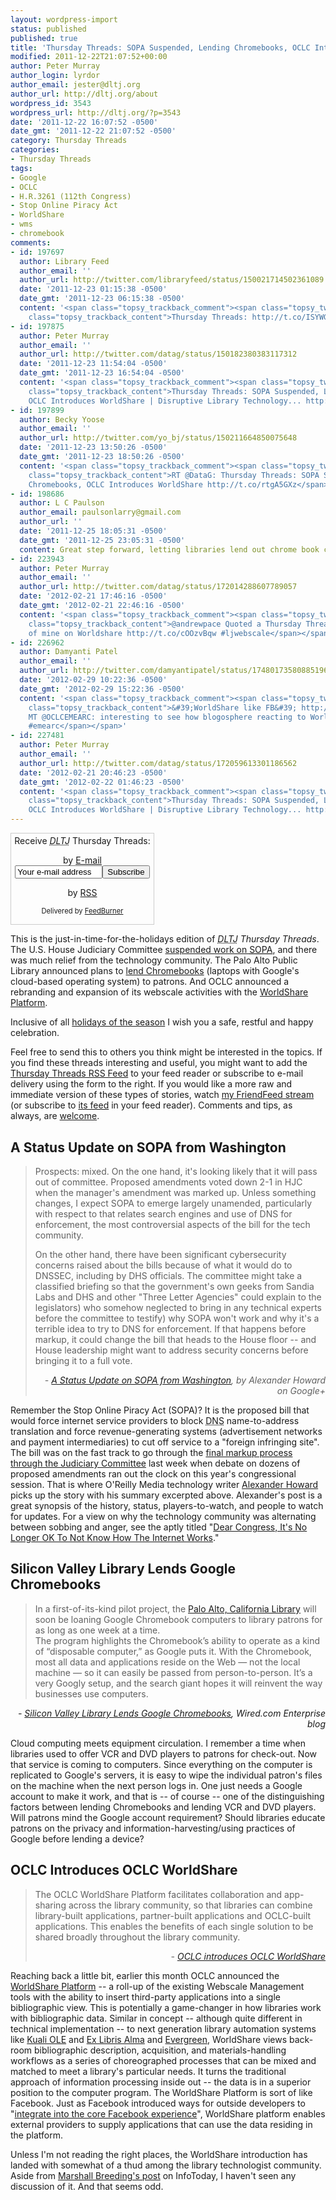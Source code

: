 ```yaml
---
layout: wordpress-import
status: published
published: true
title: 'Thursday Threads: SOPA Suspended, Lending Chromebooks, OCLC Introduces WorldShare'
modified: 2011-12-22T21:07:52+00:00
author: Peter Murray
author_login: lyrdor
author_email: jester@dltj.org
author_url: http://dltj.org/about
wordpress_id: 3543
wordpress_url: http://dltj.org/?p=3543
date: '2011-12-22 16:07:52 -0500'
date_gmt: '2011-12-22 21:07:52 -0500'
category: Thursday Threads
categories:
- Thursday Threads
tags:
- Google
- OCLC
- H.R.3261 (112th Congress)
- Stop Online Piracy Act
- WorldShare
- wms
- chromebook
comments:
- id: 197697
  author: Library Feed
  author_email: ''
  author_url: http://twitter.com/libraryfeed/status/150021714502361089
  date: '2011-12-23 01:15:38 -0500'
  date_gmt: '2011-12-23 06:15:38 -0500'
  content: '<span class="topsy_trackback_comment"><span class="topsy_twitter_username"><span
    class="topsy_trackback_content">Thursday Threads: http://t.co/ISYWGDzy</span></span>'
- id: 197875
  author: Peter Murray
  author_email: ''
  author_url: http://twitter.com/datag/status/150182380383117312
  date: '2011-12-23 11:54:04 -0500'
  date_gmt: '2011-12-23 16:54:04 -0500'
  content: '<span class="topsy_trackback_comment"><span class="topsy_twitter_username"><span
    class="topsy_trackback_content">Thursday Threads: SOPA Suspended, Lending Chromebooks,
    OCLC Introduces WorldShare | Disruptive Library Technology... http://t.co/2DXbPIG8</span></span>'
- id: 197899
  author: Becky Yoose
  author_email: ''
  author_url: http://twitter.com/yo_bj/status/150211664850075648
  date: '2011-12-23 13:50:26 -0500'
  date_gmt: '2011-12-23 18:50:26 -0500'
  content: '<span class="topsy_trackback_comment"><span class="topsy_twitter_username"><span
    class="topsy_trackback_content">RT @DataG: Thursday Threads: SOPA Suspended, Lending
    Chromebooks, OCLC Introduces WorldShare http://t.co/rtgA5GXz</span></span>'
- id: 198686
  author: L C Paulson
  author_email: paulsonlarry@gmail.com
  author_url: ''
  date: '2011-12-25 18:05:31 -0500'
  date_gmt: '2011-12-25 23:05:31 -0500'
  content: Great step forward, letting libraries lend out chrome book cpu's.
- id: 223943
  author: Peter Murray
  author_email: ''
  author_url: http://twitter.com/datag/status/172014288607789057
  date: '2012-02-21 17:46:16 -0500'
  date_gmt: '2012-02-21 22:46:16 -0500'
  content: '<span class="topsy_trackback_comment"><span class="topsy_twitter_username"><span
    class="topsy_trackback_content">@andrewpace Quoted a Thursday Threads blog post
    of mine on Worldshare http://t.co/cOOzvBqw #ljwebscale</span></span>'
- id: 226962
  author: Damyanti Patel
  author_email: ''
  author_url: http://twitter.com/damyantipatel/status/174801735808851968
  date: '2012-02-29 10:22:36 -0500'
  date_gmt: '2012-02-29 15:22:36 -0500'
  content: '<span class="topsy_trackback_comment"><span class="topsy_twitter_username"><span
    class="topsy_trackback_content">&#39;WorldShare like FB&#39; http://t.co/9Ks74CoJ
    MT @OCLCEMEARC: interesting to see how blogosphere reacting to WorldShare "a game-changer"
    #emearc</span></span>'
- id: 227481
  author: Peter Murray
  author_email: ''
  author_url: http://twitter.com/datag/status/172059613301186562
  date: '2012-02-21 20:46:23 -0500'
  date_gmt: '2012-02-22 01:46:23 -0500'
  content: '<span class="topsy_trackback_comment"><span class="topsy_twitter_username"><span
    class="topsy_trackback_content">Thursday Threads: SOPA Suspended, Lending Chromebooks,
    OCLC Introduces WorldShare | Disruptive Library Technology... http://t.co/cOOzvBqw</span></span>'
---
```

<div id="feedburner-thursday-threads-email-2011w51" class="wp-caption alignright noprint noFrontPage" style="width: 230px;">
<form style="border: 1px solid rgb(204, 204, 204); padding: 3px; margin: 0pt; text-align: center;" action="http://feedburner.google.com/fb/a/mailverify" method="post" target="popupwindow" onsubmit="window.open('http://feedburner.google.com/fb/a/mailverify?uri=thursday-threads', 'popupwindow', 'scrollbars=yes,width=550,height=520');return true">Receive <i><acronym title="Disruptive Library Technology Jester">DLTJ</acronym></i> Thursday Threads:</p>
<p>by&nbsp;<a href="http://feedburner.google.com/fb/a/mailverify?uri=thursday-threads&amp;loc=en_US" title="D.L.T.J. Thursday Threads Email Subscription">E-mail</a><br /><input style="width: 140px;" name="email" value="Your e-mail address" onfocus="if (this.defaultValue==this.value) this.value = ''" type="text"/><input value="thursday-threads" name="uri" type="hidden"/><input name="loc" value="en_US" type="hidden"/><input value="Subscribe" type="submit"/></p>
<p>by&nbsp;<a href="http://feeds.dltj.org/thursday-threads/" title="D.L.T.J. Thursday Threads RSS Feed">RSS</a>
<p style="font-size: 80%;">Delivered by <a href="http://feedburner.google.com" target="_blank" title="Google Feedburner Service">FeedBurner</a></p>
</form>
</div>
<p>This is the just-in-time-for-the-holidays edition of <i><acronym title="Disruptive Library Technology Jester">DLTJ</acronym> Thursday Threads</i>.  The U.S. House Judiciary Committee <a href="#p3543-sopa">suspended work on <acronym title="Stop Online Piracy Act">SOPA</acronym></a>, and there was much relief from the technology community.  The Palo Alto Public Library announced plans to <a href="#p3543-chromebooks">lend Chromebooks</a> (laptops with Google's cloud-based operating system) to patrons.  And OCLC announced a rebranding and expansion of its webscale activities with the <a href="#p3543-worldshare">WorldShare Platform</a>.</p>
<p>Inclusive of all <a href="http://en.wikipedia.org/wiki/List_of_winter_festivals" title="List of winter festivals - Wikipedia, the free encyclopedia">holidays of the season</a> I wish you a safe, restful and happy celebration.</p>
<p>Feel free to send this to others you think might be interested in the topics.  If you find these threads interesting and useful, you might want to add the <a href="http://feeds.dltj.org/thursday-threads/" title="RSS Feed for DLTJ Thursday Threads">Thursday Threads RSS Feed</a> to your feed reader or subscribe to e-mail delivery using the form to the right.  If you would like a more raw and immediate version of these types of stories, watch <a href="http://friendfeed.com/dltj" title="Peter Murray - FriendFeed">my FriendFeed stream</a> (or subscribe to <a href="http://friendfeed.com/dltj?format=atom" title="Atom feed for Peter Murray's FriendFeed account">its feed</a> in your feed reader).  Comments and tips, as always, are <a href="/contact">welcome</a>.</p>
<h2 id="p3543-sopa">A Status Update on SOPA from Washington</h2>
<blockquote><p>Prospects: mixed. On the one hand, it's looking likely that it will pass out of committee. Proposed amendments voted down 2-1 in HJC when the manager's amendment was marked up. Unless something changes, I expect SOPA to emerge largely unamended, particularly with respect to that relates search engines and use of DNS for enforcement, the most controversial aspects of the bill for the tech community.</p>
<p>On the other hand, there have been significant cybersecurity concerns raised about the bills because of what it would do to DNSSEC, including by DHS officials. The committee might take a classified briefing so that the government's own geeks from Sandia Labs and DHS and other "Three Letter Agencies" could explain to the legislators) who somehow neglected to bring in any technical experts before the committee to testify) why SOPA won't work and why it's a terrible idea to try to DNS for enforcement. If that happens before markup, it could change the bill that heads to the House floor -- and House leadership might want to address security concerns before bringing it to a full vote.
<div style="text-align: right; width: 100%;"><cite>- <a href="https://plus.google.com/107980702132412632948/posts/N1igQsDZs4D" title="A Status Update on SOPA from Washington | Google+">A Status Update on SOPA from Washington</a>, by Alexander Howard on Google+</cite></div>
</blockquote>
<p>Remember the Stop Online Piracy Act (SOPA)?  It is the proposed bill that would force internet service providers to block <acronym title="Domain Name Service">DNS</acronym> name-to-address translation and force revenue-generating systems (advertisement networks and payment intermediaries) to cut off service to a "foreign infringing site".  The bill was on the fast track to go through the <a href="http://web.archive.org/web/20130215111202/http://judiciary.house.gov/hearings/mark_12152011.html" title="Full Committee Markup of: H.R. 3261, the &ldquo;Stop Online Piracy Act&rdquo; | House of Representatives Committee on the Judiciary">final markup process through the Judiciary Committee</a> last week when debate on dozens of proposed amendments ran out the clock on this year's congressional session.  That is where O'Reilly Media technology writer <a href="https://plus.google.com/107980702132412632948" title="Alexander Howard | Google+ Profile">Alexander Howard</a> picks up the story with his summary excerpted above.  Alexander's post is a great synopsis of the history, status, players-to-watch, and people to watch for updates.  For a view on why the technology community was alternating between sobbing and anger, see the aptly titled "<a href="http://motherboard.vice.com/2011/12/16/dear-congress-it-s-no-longer-ok-to-not-know-how-the-internet-works" title="Dear Congress, It's No Longer OK To Not Know How The Internet Works | Motherboard">Dear Congress, It's No Longer OK To Not Know How The Internet Works</a>."</p>
<h2 id="p3543-chromebooks">Silicon Valley Library Lends Google Chromebooks</h2>
<blockquote><p>In a first-of-its-kind pilot project, the <a href="http://www.cityofpaloalto.org/depts/lib/default.asp" title="Library | City of Palo Alto Website">Palo Alto, California Library</a> will soon be loaning Google Chromebook computers to library patrons for as long as one week at a time.<br />
The program highlights the Chromebook&rsquo;s ability to operate as a kind of &ldquo;disposable computer,&rdquo; as Google puts it. With the Chromebook, most all data and applications reside on the Web &mdash; not the local machine &mdash; so it can easily be passed from person-to-person. It&rsquo;s a very Googly setup, and the search giant hopes it will reinvent the way businesses use computers.</p></blockquote>
<div style="text-align: right; width: 100%;"><cite>- <a href="http://www.wired.com/wiredenterprise/2011/12/chromebook-library/" title="Silicon Valley Library Lends Google Chromebooks | Wired Enterprise | Wired.com">Silicon Valley Library Lends Google Chromebooks</a>, Wired.com Enterprise blog</cite></div>
<p>Cloud computing meets equipment circulation.  I remember a time when libraries used to offer VCR and DVD players to patrons for check-out.  Now that service is coming to computers.  Since everything on the computer is replicated to Google's servers, it is easy to wipe the individual patron's files on the machine when the next person logs in.  One just needs a Google account to make it work, and that is -- of course -- one of the distinguishing factors between lending Chromebooks and lending VCR and DVD players.  Will patrons mind the Google account requirement?  Should libraries educate patrons on the privacy and information-harvesting/using practices of Google before lending a device?</p>
<h2 id="p3543-worldshare">OCLC Introduces OCLC WorldShare</h2>
<blockquote><p>The OCLC WorldShare Platform facilitates collaboration and app-sharing across the library community, so that libraries can combine library-built applications, partner-built applications and OCLC-built applications. This enables the benefits of each single solution to be shared broadly throughout the library community.
<div style="text-align: right; width: 100%;"><cite>- <a href="http://www.oclc.org/us/en/news/releases/2011/201170.htm" title="OCLC introduces OCLC WorldShare | OCLC">OCLC introduces OCLC WorldShare</a></cite></div>
</blockquote>
<p>Reaching back a little bit, earlier this month OCLC announced the <a href="http://oclc.org/developer/platform" title="WorldShare Platform | OCLC Developer Network">WorldShare Platform</a> -- a roll-up of the existing Webscale Management tools with the ability to insert third-party applications into a single bibliographic view.  This is potentially a game-changer in how libraries work with bibliographic data.  Similar in concept -- although quite different in technical implementation -- to next generation library automation systems like <a href="http://kuali.org/ole" title="Kuali OLE | www.kuali.org">Kuali OLE</a> and <a href="http://www.exlibrisgroup.com/category/AlmaOverview" title="Ex Libris Alma">Ex Libris Alma</a> and <a href="http://open-ils.org/" title="Evergreen open source library system">Evergreen</a>, WorldShare views back-room bibliographic description, acquisition, and materials-handling workflows as a series of choreographed processes that can be mixed and matched to meet a library's particular needs.  It turns the traditional approach of information processing inside out -- the data is in a superior position to the computer program.  The WorldShare Platform is sort of like Facebook.  Just as Facebook introduced ways for outside developers to "<a href="http://developers.facebook.com/docs/guides/canvas/" title="Apps on Facebook.com | Facebook Developers">integrate into the core Facebook experience</a>", WorldShare platform enables external providers to supply applications that can use the data residing in the platform.</p>
<p>Unless I'm not reading the right places, the WorldShare introduction has landed with somewhat of a thud among the library technologist community.  Aside from <a href="http://newsbreaks.infotoday.com/NewsBreaks/OCLC-WorldShare-Platform-OCLC-Brands-and-Strengthens-Its-Webscale-Strategy-79208.asp" title="OCLC WorldShare Platform: OCLC Brands and Strengthens Its Webscale Strategy | InfoToday">Marshall Breeding's post</a> on InfoToday, I haven't seen any discussion of it.  And that seems odd.</p>
